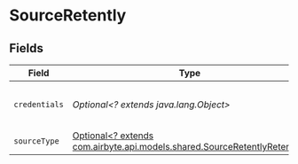 # SourceRetently


## Fields

| Field                                                                                                                     | Type                                                                                                                      | Required                                                                                                                  | Description                                                                                                               |
| ------------------------------------------------------------------------------------------------------------------------- | ------------------------------------------------------------------------------------------------------------------------- | ------------------------------------------------------------------------------------------------------------------------- | ------------------------------------------------------------------------------------------------------------------------- |
| `credentials`                                                                                                             | *Optional<? extends java.lang.Object>*                                                                                    | :heavy_minus_sign:                                                                                                        | Choose how to authenticate to Retently                                                                                    |
| `sourceType`                                                                                                              | [Optional<? extends com.airbyte.api.models.shared.SourceRetentlyRetently>](../../models/shared/SourceRetentlyRetently.md) | :heavy_minus_sign:                                                                                                        | N/A                                                                                                                       |